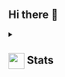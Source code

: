## Hi there 👋

<!--
**PatrickLapik/PatrickLapik** is a ✨ _special_ ✨ repository because its `README.md` (this file) appears on your GitHub profile.

Here are some ideas to get you started:

- 🔭 I’m currently working on ...
- 🌱 I’m currently learning ...
- 👯 I’m looking to collaborate on ...
- 🤔 I’m looking for help with ...
- 💬 Ask me about ...
- 📫 How to reach me: ...
- 😄 Pronouns: ...
- ⚡ Fun fact: ...
-->

<details>
  <summary><h2> <img align="center" src="https://github.com/PatrickLapik/PatrickLapik/blob/main/icons/stats.gif" width="32"/> Stats</h2></summary>
  <div align="center">
    <img src="https://github-readme-stats.vercel.app/api?username=PatrickLapik&theme=tokyonight&hide_border=false&include_all_commits=true&count_private=true"/><br/>
    <img src="https://github-readme-streak-stats.herokuapp.com/?user=PatrickLapik&theme=tokyonight&hide_border=false"/><br/>
    <img src="https://github-readme-stats.vercel.app/api/top-langs/?username=PatrickLapik&theme=tokyonight&hide_border=false&include_all_commits=true&count_private=true&layout=compact"/><br/>
    <img src="https://github-readme-activity-graph.vercel.app/graph?username=PatrickLapik&theme=tokyo-night"/>
  </div>
</details>
